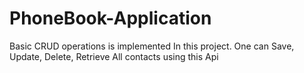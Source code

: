 # PhoneBook-Application
Basic CRUD operations is implemented In this project. One can Save, Update, Delete, Retrieve All contacts using this Api
